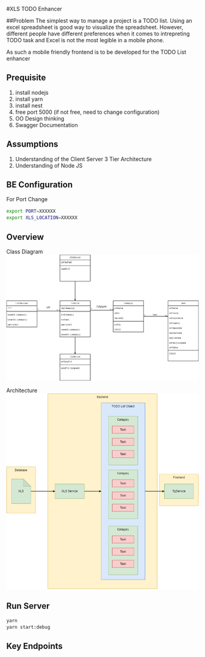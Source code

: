 #XLS TODO Enhancer

##Problem
The simplest way to manage a project is a TODO list. Using an excel spreadsheet is good way to visualize the spreadsheet. However, different people have different preferences when it comes to intrepreting TODO task and Excel is not the most legible in a mobile phone. 

As such a mobile friendly frontend is to be developed for the TODO List enhancer

## Prequisite

1) install nodejs
2) install yarn
3) install nest
4) free port 5000 (if not free, need to change configuration)
5) OO Design thinking
6) Swagger Documentation


## Assumptions
1) Understanding of the Client Server 3 Tier Architecture
2) Understanding of Node JS

## BE Configuration

For Port Change
```bash
export PORT=XXXXXX
export XLS_LOCATION=XXXXXX
```

## Overview

Class Diagram
![alt text](./files/xls_todo-ClassDiag.png)

Architecture
![alt text](./files/xls_todo-Archi.png)

## Run Server
```bash
yarn
yarn start:debug
```

## Key Endpoints
